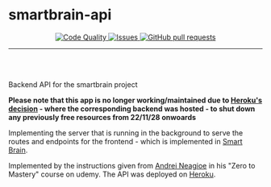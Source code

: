 # smartbrain-api

<p align="center">
    <p align="center">
        <a href="https://github.com/papstchaka/smartbrain-api/actions">
          <img alt="Code Quality" src="https://github.com/papstchaka/smartbrain-api/actions/workflows/codeql-analysis.yml/badge.svg"/>
        </a>
        <a href="https://github.com/papstchaka/smartbrain-api/issues">
          <img alt="Issues" src="https://img.shields.io/github/issues/papstchaka/smartbrain-api?color=0088ff"/>
        </a>
        <a href="https://github.com/papstchaka/smartbrain-api/pulls">
          <img alt="GitHub pull requests" src="https://img.shields.io/github/issues-pr/papstchaka/smartbrain-api?color=0088ff"/>
        </a>
    </p>
</p>

---

<br></br>

Backend API for the smartbrain project

**Please note that this app is no longer working/maintained due to [Heroku's decision](https://devcenter.heroku.com/changelog-items/2461) - where the corresponding backend was hosted - to shut down any previously free resources from 22/11/28 onwoards**

Implementing the server that is running in the background to serve the routes and endpoints for the frontend - which is implemented in <a href="https://github.com/papstchaka/smartbrain" target="_blank">Smart Brain</a>.

Implemented by the instructions given from <a href="https://github.com/aneagoie" target="_blank">Andrei Neagioe</a> in his "Zero to Mastery" course on udemy. The API was deployed on <a href="https://www.heroku.com/" target="_blank">Heroku</a>.
